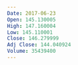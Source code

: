 ```yaml
---
Date: 2017-06-23
Open: 145.130005
High: 147.160004
Low: 145.110001
Close: 146.279999
Adj Close: 144.040924
Volume: 35439400
---
```

